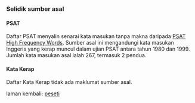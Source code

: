 ---
---

### Selidik sumber asal

#### PSAT

Daftar PSAT menyalin senarai kata masukan tanpa makna
daripada [PSAT High Frequency Words][a]. Sumber asal ini
mengandungi kata masukan Inggeris yang kerap muncul dalam
ujian PSAT antara tahun 1980 dan 1999. Jumlah kata masukan
asal ialah 267, termasuk 2 pendua.

#### Kata Kerap

Daftar Kata Kerap tidak ada maklumat sumber asal.

laman kembali: [peseti][0]

  [0]: ../peseti.md
  [a]: https://web.archive.org/web/20170427204836/http://cabrinihigh.com/academics/psatwords
